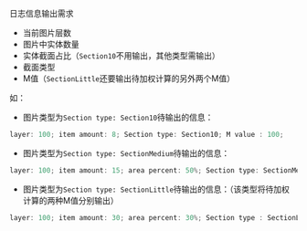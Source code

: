 

日志信息输出需求

- 当前图片层数
- 图片中实体数量
- 实体截面占比（`Section10`不用输出，其他类型需输出）
- 截面类型
- M值（`SectionLittle`还要输出待加权计算的另外两个M值）

如：

- 图片类型为`Section type: Section10`待输出的信息：

```c++
layer: 100; item amount: 8; Section type: Section10; M value : 100;
```

- 图片类型为`Section type: SectionMedium`待输出的信息：

```c++
layer: 100; item amount: 15; area percent: 50%; Section type: SectionMedium; M value : 100;
```

- 图片类型为`Section type: SectionLittle`待输出的信息：（该类型将待加权计算的两种M值分别输出）

```c++
layer: 100; item amount: 30; area percent: 30%; Section type : SectionLittle; M value: 160, including Msum : 160, Mtotal : 160;
```


